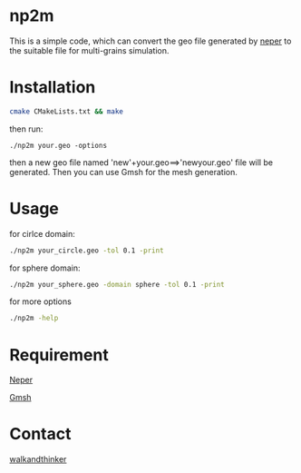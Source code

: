 # np2m
This is a simple code, which can convert the geo file generated by [neper](http://neper.sourceforge.net/) to the suitable file for multi-grains simulation.

# Installation

``` sh
cmake CMakeLists.txt && make
```

then run:

```console
./np2m your.geo -options
```
then a new geo file named 'new'+your.geo==>'newyour.geo' file will be generated. Then you can use Gmsh for the mesh generation.


# Usage

for cirlce domain:
```sh
./np2m your_circle.geo -tol 0.1 -print
```

for sphere domain:
```sh
./np2m your_sphere.geo -domain sphere -tol 0.1 -print
```

for more options
```sh
./np2m -help
```

# Requirement
[Neper](http://neper.sourceforge.net/)

[Gmsh](http://gmsh.info/)

# Contact
[walkandthinker](mailto:walkandthinker@gmail.com)
